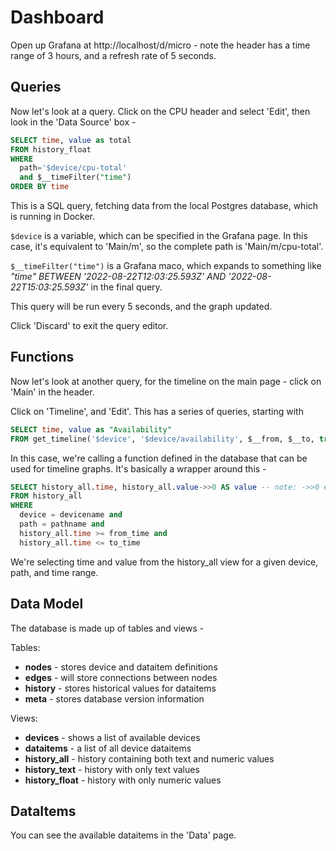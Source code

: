# Dashboard

Open up Grafana at http://localhost/d/micro - note the header has a time range of 3 hours, and a refresh rate of 5 seconds. 


## Queries

Now let's look at a query. Click on the CPU header and select 'Edit', then look in the 'Data Source' box -

```sql
SELECT time, value as total
FROM history_float
WHERE
  path='$device/cpu-total'
  and $__timeFilter("time")
ORDER BY time
```

This is a SQL query, fetching data from the local Postgres database, which is running in Docker. 

`$device` is a variable, which can be specified in the Grafana page. In this case, it's equivalent to 'Main/m', so the complete path is 'Main/m/cpu-total'. 

`$__timeFilter("time")` is a Grafana maco, which expands to something like *"time" BETWEEN '2022-08-22T12:03:25.593Z' AND '2022-08-22T15:03:25.593Z'* in the final query. 

This query will be run every 5 seconds, and the graph updated. 

Click 'Discard' to exit the query editor. 


## Functions

Now let's look at another query, for the timeline on the main page - click on 'Main' in the header. 

Click on 'Timeline', and 'Edit'. This has a series of queries, starting with

```sql
SELECT time, value as "Availability"
FROM get_timeline('$device', '$device/availability', $__from, $__to, true, '1d')
```

In this case, we're calling a function defined in the database that can be used for timeline graphs. It's basically a wrapper around this -

```sql
SELECT history_all.time, history_all.value->>0 AS value -- note: ->>0 extracts the top-level jsonb value
FROM history_all
WHERE
  device = devicename and
  path = pathname and
  history_all.time >= from_time and
  history_all.time <= to_time
```

We're selecting time and value from the history_all view for a given device, path, and time range. 


## Data Model

The database is made up of tables and views - 

Tables:
- **nodes** - stores device and dataitem definitions
- **edges** - will store connections between nodes
- **history** - stores historical values for dataitems
- **meta** - stores database version information

Views:
- **devices** - shows a list of available devices
- **dataitems** - a list of all device dataitems
- **history_all** - history containing both text and numeric values
- **history_text** - history with only text values
- **history_float** - history with only numeric values


## DataItems

You can see the available dataitems in the 'Data' page.

